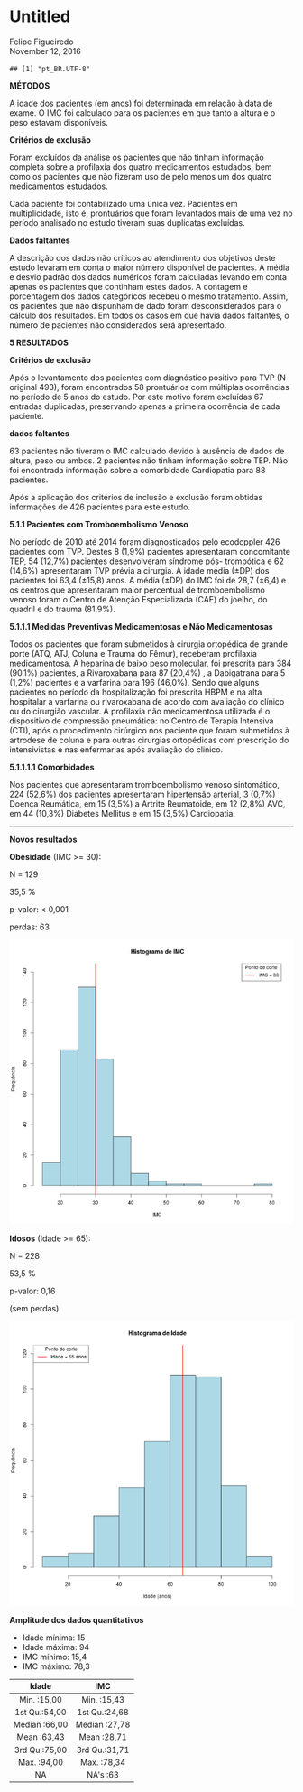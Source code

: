 # Untitled
Felipe Figueiredo  
November 12, 2016  




```
## [1] "pt_BR.UTF-8"
```







**MÉTODOS**

A idade dos pacientes (em anos) foi determinada em relação à data de exame. O IMC foi calculado para os pacientes em que tanto a altura e o peso estavam disponíveis.

**Critérios de exclusão**

Foram excluídos da análise os pacientes que não tinham informação completa sobre a profilaxia dos quatro medicamentos estudados, bem como os pacientes que não fizeram uso de pelo menos um dos quatro medicamentos estudados.

Cada paciente foi contabilizado uma única vez. Pacientes em multiplicidade, isto é, prontuários que foram levantados mais de uma vez no período analisado no estudo tiveram suas duplicatas excluídas.

**Dados faltantes**

A descrição dos dados não críticos ao atendimento dos objetivos deste estudo levaram em conta o maior número disponível de pacientes. A média e desvio padrão dos dados numéricos foram calculadas levando em conta apenas os pacientes que continham estes dados. A contagem e porcentagem dos dados categóricos recebeu o mesmo tratamento. Assim, os pacientes que não dispunham de dado foram desconsiderados para o cálculo dos resultados. Em todos os casos em que havia dados faltantes, o número de pacientes não considerados será apresentado.

**5 RESULTADOS**


**Critérios de exclusão**

Após o levantamento dos pacientes com diagnóstico positivo para TVP (N original 493), foram encontrados 58 prontuários com múltiplas ocorrências no período de 5 anos do estudo. Por este motivo foram excluídas 67 entradas duplicadas, preservando apenas a primeira ocorrência de cada paciente.

**dados faltantes**

63 pacientes não tiveram o IMC calculado devido à ausência de dados de altura, peso ou ambos. 2 pacientes não tinham informação sobre TEP. Não foi encontrada informação sobre a comorbidade Cardiopatia para 88 pacientes.


Após a aplicação dos critérios de inclusão e exclusão foram obtidas informações de 426 pacientes para este estudo.

**5.1.1 Pacientes com Tromboembolismo Venoso**

No período de 2010 até 2014 foram diagnosticados pelo ecodoppler 426 pacientes com TVP.  Destes 8 (1,9%) pacientes apresentaram concomitante TEP, 54 (12,7%) pacientes desenvolveram síndrome pós- trombótica e 62 (14,6%)  apresentaram TVP prévia a cirurgia. A idade média (&plusmn;DP) dos pacientes foi 63,4 (&plusmn;15,8) anos.  A média (&plusmn;DP) do IMC foi de 28,7 (&plusmn;6,4) e os centros que apresentaram maior percentual de tromboembolismo venoso foram o Centro de Atenção Especializada (CAE) do joelho, do quadril e do trauma (81,9%).

**5.1.1.1   Medidas Preventivas Medicamentosas e Não Medicamentosas**

Todos os pacientes que foram submetidos à cirurgia  ortopédica de grande porte (ATQ, ATJ, Coluna e Trauma do Fêmur), receberam profilaxia medicamentosa.  A heparina de baixo peso molecular, foi prescrita para 384 (90,1%) pacientes, a Rivaroxabana  para 87 (20,4%) , a Dabigatrana para 5 (1,2%) pacientes e a varfarina para 196 (46,0%).  Sendo que alguns pacientes no período da hospitalização  foi prescrita HBPM e na alta hospitalar a varfarina ou rivaroxabana de acordo com  avaliação  do clínico ou  do cirurgião vascular. A profilaxia não medicamentosa utilizada é o dispositivo de compressão pneumática: no Centro de Terapia Intensiva (CTI), após o procedimento cirúrgico nos paciente que foram submetidos à artrodese de coluna e para outras cirurgias ortopédicas com prescrição do intensivistas e nas enfermarias após avaliação do clinico.

**5.1.1.1.1   Comorbidades**
 
Nos pacientes que apresentaram tromboembolismo venoso sintomático, 224 (52,6%) dos pacientes apresentaram hipertensão arterial, 3 (0,7%) Doença Reumática, em 15 (3,5%) a Artrite Reumatoide, em 12 (2,8%) AVC, em 44 (10,3%) Diabetes Mellitus e em 15 (3,5%) Cardiopatia.

------------------------------------------------

**Novos resultados**



**Obesidade** (IMC >= 30):

N = 129

35,5 %

p-valor: < 0,001
<!-- 4,7994581\times 10^{-8} -->

perdas: 63

![](../graficos/imc.png)

**Idosos** (Idade >= 65):

N = 228

53,5 %

p-valor: 0,16

(sem perdas)

![](../graficos/idade.png)

**Amplitude dos dados quantitativos**

- Idade mínima: 15
- Idade máxima: 94
- IMC mínimo: 15,4
- IMC máximo: 78,3



|     Idade     |      IMC      |
|:-------------:|:-------------:|
| Min.   :15,00 | Min.   :15,43 |
| 1st Qu.:54,00 | 1st Qu.:24,68 |
| Median :66,00 | Median :27,78 |
| Mean   :63,43 | Mean   :28,71 |
| 3rd Qu.:75,00 | 3rd Qu.:31,71 |
| Max.   :94,00 | Max.   :78,34 |
|      NA       |  NA's   :63   |


